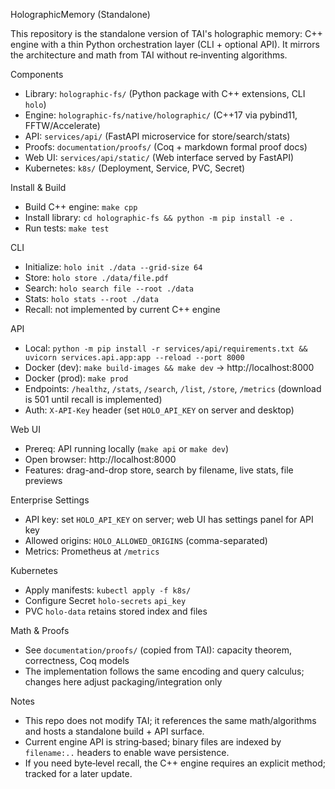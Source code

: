 HolographicMemory (Standalone)

This repository is the standalone version of TAI's holographic memory: C++ engine with a thin Python orchestration layer (CLI + optional API). It mirrors the architecture and math from TAI without re‑inventing algorithms.

Components

- Library: `holographic-fs/` (Python package with C++ extensions, CLI `holo`)
- Engine: `holographic-fs/native/holographic/` (C++17 via pybind11, FFTW/Accelerate)
- API: `services/api/` (FastAPI microservice for store/search/stats)
- Proofs: `documentation/proofs/` (Coq + markdown formal proof docs)
- Web UI: `services/api/static/` (Web interface served by FastAPI)
- Kubernetes: `k8s/` (Deployment, Service, PVC, Secret)

Install & Build

- Build C++ engine: `make cpp`
- Install library: `cd holographic-fs && python -m pip install -e .`
- Run tests: `make test`

CLI

- Initialize: `holo init ./data --grid-size 64`
- Store: `holo store ./data/file.pdf`
- Search: `holo search file --root ./data`
- Stats: `holo stats --root ./data`
- Recall: not implemented by current C++ engine

API

- Local: `python -m pip install -r services/api/requirements.txt && uvicorn services.api.app:app --reload --port 8000`
- Docker (dev): `make build-images && make dev` → http://localhost:8000
- Docker (prod): `make prod`
- Endpoints: `/healthz`, `/stats`, `/search`, `/list`, `/store`, `/metrics` (download is 501 until recall is implemented)
 - Auth: `X-API-Key` header (set `HOLO_API_KEY` on server and desktop)

Web UI

- Prereq: API running locally (`make api` or `make dev`)
- Open browser: http://localhost:8000
- Features: drag-and-drop store, search by filename, live stats, file previews

Enterprise Settings

- API key: set `HOLO_API_KEY` on server; web UI has settings panel for API key
- Allowed origins: `HOLO_ALLOWED_ORIGINS` (comma-separated)
- Metrics: Prometheus at `/metrics`

Kubernetes

- Apply manifests: `kubectl apply -f k8s/`
- Configure Secret `holo-secrets` `api_key`
- PVC `holo-data` retains stored index and files

Math & Proofs

- See `documentation/proofs/` (copied from TAI): capacity theorem, correctness, Coq models
- The implementation follows the same encoding and query calculus; changes here adjust packaging/integration only

Notes

- This repo does not modify TAI; it references the same math/algorithms and hosts a standalone build + API surface.
- Current engine API is string‑based; binary files are indexed by `filename:..` headers to enable wave persistence.
- If you need byte‑level recall, the C++ engine requires an explicit method; tracked for a later update.
